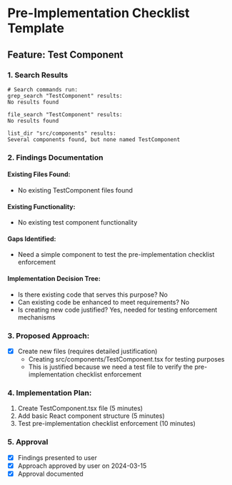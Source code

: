 # Pre-Implementation Checklist Template

## Feature: Test Component

### 1. Search Results
```
# Search commands run:
grep_search "TestComponent" results:
No results found

file_search "TestComponent" results:
No results found

list_dir "src/components" results:
Several components found, but none named TestComponent
```

### 2. Findings Documentation

#### Existing Files Found:
- No existing TestComponent files found

#### Existing Functionality:
- No existing test component functionality

#### Gaps Identified:
- Need a simple component to test the pre-implementation checklist enforcement

#### Implementation Decision Tree:
- Is there existing code that serves this purpose? No
- Can existing code be enhanced to meet requirements? No
- Is creating new code justified? Yes, needed for testing enforcement mechanisms

### 3. Proposed Approach:
- [x] Create new files (requires detailed justification)
  - Creating src/components/TestComponent.tsx for testing purposes
  - This is justified because we need a test file to verify the pre-implementation checklist enforcement

### 4. Implementation Plan:
1. Create TestComponent.tsx file (5 minutes)
2. Add basic React component structure (5 minutes)
3. Test pre-implementation checklist enforcement (10 minutes)

### 5. Approval
- [x] Findings presented to user
- [x] Approach approved by user on 2024-03-15
- [x] Approval documented 